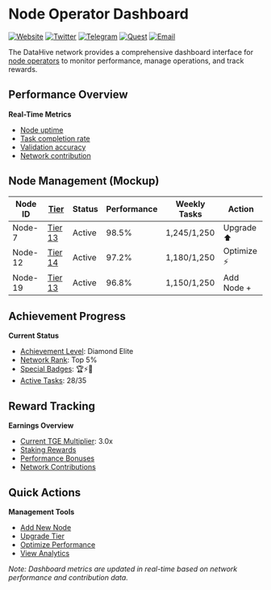 # Node Operator Dashboard

[![Website](https://img.shields.io/badge/Register-DataHive_Nodes-blue)](https://www.datahive.network/nodes)
[![Twitter](https://img.shields.io/badge/Twitter-DataHive-blue)](https://x.com/getdatahive)
[![Telegram](https://img.shields.io/badge/Telegram-DataHive-blue)](https://t.me/datahiveofficial)
[![Quest](https://img.shields.io/badge/Quest-DataHive-blue)](https://quest.intract.io/project/datahive-h_lpnt)
[![Email](https://img.shields.io/badge/Email-team@datahive.network-blue)](mailto:team@datahive.network)

The DataHive network provides a comprehensive dashboard interface for [node operators](/docs/onboarding/nodes.md) to monitor performance, manage operations, and track rewards.

## Performance Overview

**Real-Time Metrics**
- [Node uptime](/docs/onboarding/performance/uptime.md)
- [Task completion rate](/docs/onboarding/performance/tasks.md)
- [Validation accuracy](/docs/onboarding/performance/validation.md)
- [Network contribution](/docs/onboarding/network/contribution.md)

## Node Management (Mockup)

| Node ID | [Tier](/docs/onboarding/tiers/overview.md) | Status | Performance | Weekly Tasks | Action |
|---------|------|--------|-------------|--------------|---------|
| Node-7 | [Tier 13](/docs/onboarding/tiers/ln4.md) | Active | 98.5% | 1,245/1,250 | Upgrade ⬆️ |
| Node-12 | [Tier 14](/docs/onboarding/tiers/ln4.md) | Active | 97.2% | 1,180/1,250 | Optimize ⚡ |
| Node-19 | [Tier 13](/docs/onboarding/tiers/ln4.md) | Active | 96.8% | 1,150/1,250 | Add Node + |

## Achievement Progress

**Current Status**
- [Achievement Level](/docs/onboarding/achievements/levels.md): Diamond Elite
- [Network Rank](/docs/onboarding/performance/ranking.md): Top 5%
- [Special Badges](/docs/onboarding/achievements/badges.md): 🏆⚡🌟
- [Active Tasks](/docs/onboarding/tasks.md): 28/35

## Reward Tracking

**Earnings Overview**
- [Current TGE Multiplier](/docs/onboarding/tge/multipliers.md): 3.0x
- [Staking Rewards](/docs/onboarding/staking/rewards.md)
- [Performance Bonuses](/docs/onboarding/rewards/performance.md)
- [Network Contributions](/docs/onboarding/rewards/contribution.md)

## Quick Actions

**Management Tools**
- [Add New Node](/docs/onboarding/nodes/add.md)
- [Upgrade Tier](/docs/onboarding/tiers/upgrade.md)
- [Optimize Performance](/docs/onboarding/performance/optimization.md)
- [View Analytics](/docs/onboarding/analytics.md)

*Note: Dashboard metrics are updated in real-time based on network performance and contribution data.*

